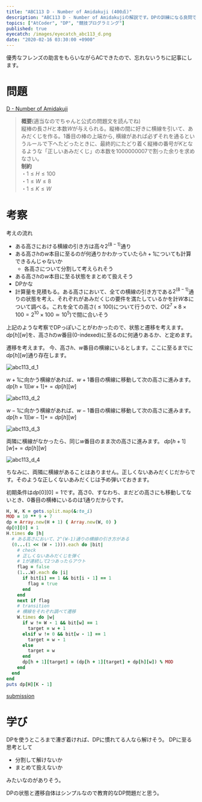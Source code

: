 ```yaml
---
title: "ABC113 D - Number of Amidakuji (400点)"
description: "ABC113 D - Number of Amidakujiの解説です。DPの訓練になる良問です。"
topics: ["AtCoder", "DP", "競技プログラミング"]
published: true
eyecatch: /images/eyecatch_abc113_d.png
date: "2020-02-16 03:30:00 +0900"
---
```


優秀なフレンズの助言をもらいながらACできたので、忘れないうちに記事にします。

# 問題

[D - Number of Amidakuji](https://atcoder.jp/contests/abc113/tasks/abc113_d)

> **概要**(適当なのでちゃんと公式の問題文を読んでね)  
縦棒の長さ$H$と本数$W$が与えられる。縦棒の間に好きに横線を引いて、あみだくじを作る。$1$番目の棒の上端から, 横線があれば必ずそれを通るというルールで下へたどったときに、最終的にたどり着く縦棒の番号が$K$となるような「正しいあみだくじ」の本数を$1000000007$で割った余りを求めなさい。  
**制約**  
・$1 \leq H \leq 100$  
・$1 \leq W \leq 8$  
・$1 \leq K \leq W$

# 考察
考えの流れ
- ある高さにおける横線の引き方は高々$2^{(8-1)}$通り
- ある高さ$h$の$w$本目に至るのが何通りかわかっていたら$h+1$についても計算できるんじゃないか
  - 各高さについて分割して考えられそう
- ある高さ$h$の$w$本目に至る状態をまとめて扱えそう
- DPかな
- 計算量を見積もる。ある高さにおいて、全ての横線の引き方である$2^{(8-1)}$通りの状態を考え、それぞれがあみだくじの要件を満たしているかを計$W$本について調べる。これを全ての高さ($\leq 100$)について行うので、$O(2^7 \times 8 \times 100 = 2^{10} \times 100 \simeq 10^5)$で間に合いそう

上記のような考察でDPっぽいことがわかったので、状態と遷移を考えます。
$dp[h][w]$を、高さ$h$の$w$番目(0-indexed)に至るのに何通りあるか、と定めます。

遷移を考えます。
今、高さ$h$、$w$番目の横線にいるとします。ここに至るまでに$dp[h][w]$通り存在します。

![abc113_d_1](//images.ctfassets.net/57a83iqiwfit/6AmJkMBcMa5UdEt7RsS90S/18d367cd471ef33dd1d62008246f9dc1/1.png)

$w+1$に向かう横線があれば、$w+1$番目の横線に移動して次の高さに進みます。$dp[h+1][w+1] += dp[h][w]$

![abc113_d_2](//images.ctfassets.net/57a83iqiwfit/3xqwgFCIiauCIcAELHld75/910452d6b74b90f2e80214f1e9c18703/2.png)

$w-1$に向かう横線があれば、$w-1$番目の横線に移動して次の高さに進みます。$dp[h+1][w-1] += dp[h][w]$

![abc113_d_3](//images.ctfassets.net/57a83iqiwfit/2JABYZa1ARzbhlS2Pn5OC1/3aef42ed928ff66b11feecfb9e8dd430/3.png)

両隣に横線がなかったら、同じ$w$番目のまま次の高さに進みます。
$dp[h+1][w] += dp[h][w]$

![abc113_d_4](//images.ctfassets.net/57a83iqiwfit/5w4BR9vIutPrTz9nCXbqB9/22d55a7f930e8c3b091b582437a17cbe/4.png)

ちなみに、両隣に横線があることはありません。正しくないあみだくじだからです。そのような正しくないあみだくじは予め弾いておきます。

初期条件は$dp[0][0]=1$です。高さ$0$、すなわち、まだどの高さにも移動してないとき、$0$番目の横棒にいるのは$1$通りだからです。

```ruby {} showLineNumbers
H, W, K = gets.split.map(&:to_i)
MOD = 10 ** 9 + 7
dp = Array.new(H + 1) { Array.new(W, 0) }
dp[0][0] = 1
H.times do |h|
  # ある高さにおいて、2^(W-1)通りの横線の引き方がある
  (0...(1 << (W - 1))).each do |bit|
    # check
    # 正しくないあみだくじを弾く
    # 1が連続して2つあったらアウト
    flag = false
    (1...W).each do |i|
      if bit[i] == 1 && bit[i - 1] == 1
        flag = true
      end
    end
    next if flag
    # transition
    # 横線をそれぞれ調べて遷移
    W.times do |w|
      if w != W - 1 && bit[w] == 1
        target = w + 1
      elsif w != 0 && bit[w - 1] == 1
        target = w - 1
      else
        target = w
      end
      dp[h + 1][target] = (dp[h + 1][target] + dp[h][w]) % MOD
    end
  end
end
puts dp[H][K - 1]
```

[submission](https://atcoder.jp/contests/abc113/submissions/6530229)

# 学び
DPを使うところまで漕ぎ着ければ、DPに慣れてる人なら解けそう。
DPに至る思考として
- 分割して解けないか
- まとめて扱えないか

みたいなのがありそう。

DPの状態と遷移自体はシンプルなので教育的なDP問題だと思う。
